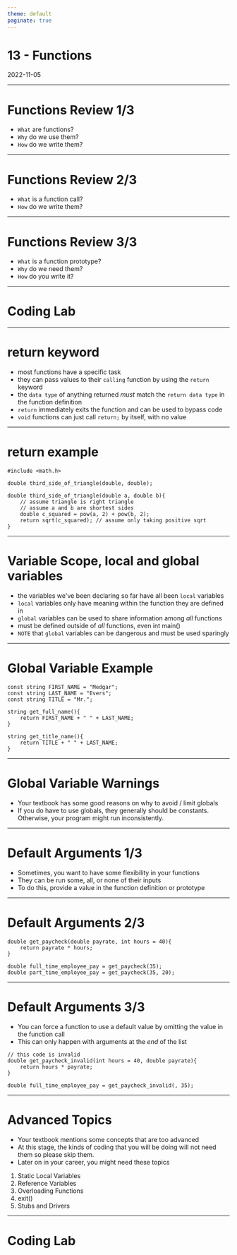 ```yaml
---
theme: default
paginate: true
---
```


# 13 - Functions
2022-11-05

---

# Functions Review 1/3

- `What` are functions?
- `Why` do we use them?
- `How` do we write them?

---

# Functions Review 2/3

- `What` is a function call?
- `How` do we write them?

---

# Functions Review 3/3

- `What` is a function prototype?
- `Why` do we need them?
- `How` do you write it?

---

# Coding Lab

---

# return keyword

- most functions have a specific task
- they can pass values to their `calling` function by using the `return` keyword
- the `data type` of anything returned *must* match the `return data type` in the function definition
- `return` immediately exits the function and can be used to bypass code
- `void` functions can just call `return;` by itself, with no value

---

# return example

```
#include <math.h>

double third_side_of_triangle(double, double);

double third_side_of_triangle(double a, double b){
	// assume triangle is right triangle
	// assume a and b are shortest sides
	double c_squared = pow(a, 2) + pow(b, 2);
	return sqrt(c_squared); // assume only taking positive sqrt
}
```

---

# Variable Scope, local and global variables

- the variables we've been declaring so far have all been `local` variables
- `local` variables only have meaning within the function they are defined in
- `global` variables can be used to share information among *all* functions
- must be defined outside of *all* functions, even int main()
- `NOTE` that `global` variables can be dangerous and must be used sparingly

---

# Global Variable Example

```
const string FIRST_NAME = "Medgar";
const string LAST_NAME = "Evers";
const string TITLE = "Mr.";

string get_full_name(){
	return FIRST_NAME + " " + LAST_NAME;
}

string get_title_name(){
	return TITLE + " " + LAST_NAME;
}
```

---

# Global Variable Warnings

- Your textbook has some good reasons on why to avoid / limit globals
- If you do have to use globals, they generally should be constants. Otherwise, your program might run inconsistently.

---

# Default Arguments 1/3

- Sometimes, you want to have some flexibility in your functions
- They can be run some, all, or none of their inputs
- To do this, provide a value in the function definition or prototype

---

# Default Arguments 2/3

```
double get_paycheck(double payrate, int hours = 40){
	return payrate * hours;
}

double full_time_employee_pay = get_paycheck(35);
double part_time_employee_pay = get_paycheck(35, 20);
```

---

# Default Arguments 3/3

- You can force a function to use a default value by omitting the value in the function call
- This can only happen with arguments at the *end* of the list

```
// this code is invalid
double get_paycheck_invalid(int hours = 40, double payrate){
	return hours * payrate;
}

double full_time_employee_pay = get_paycheck_invalid(, 35);
```

---

# Advanced Topics

- Your textbook mentions some concepts that are too advanced
- At this stage, the kinds of coding that you will be doing will not need them so please skip them.
- Later on in your career, you might need these topics

1. Static Local Variables
2. Reference Variables
3. Overloading Functions
4. exit()
5. Stubs and Drivers

---

# Coding Lab
